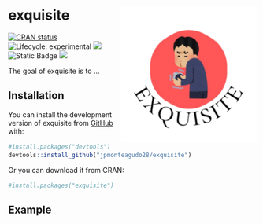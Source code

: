 
<!-- README.md is generated from README.Rmd. Please edit that file -->

# exquisite <img src="man/figures/logo.png" align="right" height="275" alt="" />

<!-- badges: start -->

[![CRAN
status](https://www.r-pkg.org/badges/version/exquisite)](https://CRAN.R-project.org/package=exquisite)
![Lifecycle:
experimental](https://img.shields.io/badge/lifecycle-experimental-orange.svg)
[![](https://codecov.io/gh/jpmonteagudo28/exquisite/branch/main/graph/badge.svg)](https://app.codecov.io/gh/jpmonteagudo28/exquisite)
![Static Badge](https://img.shields.io/badge/web-related-%23035949)
[![](https://cranlogs.r-pkg.org/badges/exquisite)](https://cran.r-project.org/package=exquisite)
<!-- badges: end -->

The goal of exquisite is to …

## Installation

You can install the development version of exquisite from
[GitHub](https://github.com/) with:

``` r
#install.packages("devtools")
devtools::install_github("jpmonteagudo28/exquisite")
```

Or you can download it from CRAN:

``` r
#install.packages("exquisite")
```

## Example
